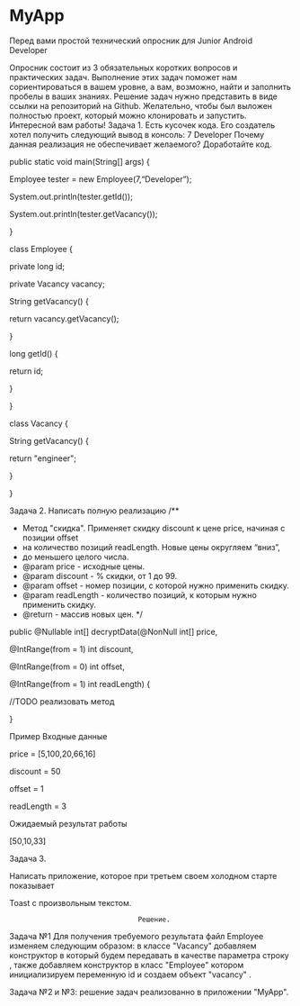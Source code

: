 # MyApp
 
 Перед вами простой технический опросник для Junior Android Developer
 
Опросник состоит из 3 обязательных коротких вопросов и практических задач.
Выполнение этих задач поможет нам сориентироваться в вашем уровне, а вам,
возможно, найти и заполнить пробелы в ваших знаниях.
Решение задач нужно представить в виде ссылки на репозиторий на Github.
Желательно, чтобы был выложен полностью проект, который можно клонировать и
запустить.
Интересной вам работы!
Задача 1.
Есть кусочек кода. Его создатель хотел получить следующий вывод в консоль:
7
Developer
Почему данная реализация не обеспечивает желаемого?
Доработайте код.

public static void main(String[] args) {

 Employee tester = new Employee(7,“Developer”);
 
 System.out.println(tester.getId());
 
 System.out.println(tester.getVacancy());
 
 }
 
 class Employee {
 
 private long id;
 
 private Vacancy vacancy;
 
 String getVacancy() {
 
 return vacancy.getVacancy();
 
 }
 
 long getId() {
 
 return id;
 
 }
 
 }
 
 class Vacancy {
 
 String getVacancy() {
 
 return "engineer";
 
}

}


Задача 2.
Написать полную реализацию
/**
 * Метод "скидка". Применяет скидку discount к цене price, начиная с позиции
offset
 * на количество позиций readLength. Новые цены округляем “вниз”,
 * до меньшего целого числа.
 * @param price - исходные цены.
 * @param discount - % скидки, от 1 до 99.
 * @param offset - номер позиции, с которой нужно применить скидку.
 * @param readLength - количество позиций, к которым нужно применить скидку.
 * @return - массив новых цен.
 */
 
public @Nullable int[] decryptData(@NonNull int[] price,

@IntRange(from = 1) int discount,

@IntRange(from = 0) int offset,

@IntRange(from = 1) int readLength) {

//TODO реализовать метод

}


Пример
Входные данные

price = [5,100,20,66,16]

discount = 50

offset = 1

readLength = 3

Ожидаемый результат работы

[50,10,33]

Задача 3.

Написать приложение, которое при третьем своем холодном старте показывает

Toast с произвольным текстом.


                                    Решение.
                                    
                                    
Задача №1                                                                                              Для получения требуемого результата файл Employee изменяем следующим образом:  в классе "Vacancy"   добавляем конструктор в который будем передавать в качестве параметра строку , также   добавляем конструктор в класс "Employee" котором инициализируем переменную id  и создаем объект "vacancy" .

Задача №2 и №3: решение  задач реализованно  в приложении "MyApp".
